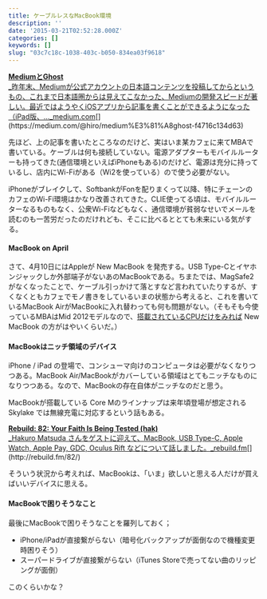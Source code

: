 ```yaml
---
title: ケーブルレスなMacBook環境
description: ''
date: '2015-03-21T02:52:28.000Z'
categories: []
keywords: []
slug: "03c7c18c-1038-403c-b050-834ea03f9618"
---
```

[**MediumとGhost**  
_昨年末、Mediumが公式アカウントの日本語コンテンツを投稿してからというもの、これまで日本語圏からは見えてこなかった、Mediumの開発スピードが著しい。最近ではようやくiOSアプリから記事を書くことができるようになった（iPad版、…_medium.com](https://medium.com/@hiro/medium%E3%81%A8ghost-f4716c134d63 "https://medium.com/@hiro/medium%E3%81%A8ghost-f4716c134d63")[](https://medium.com/@hiro/medium%E3%81%A8ghost-f4716c134d63)

先ほど、上の記事を書いたところなのだけど、実はいま某カフェに来てMBAで書いている。ケーブルは何も接続していない。電源アダプターもモバイルルーターも持ってきた(通信環境といえばiPhoneもある)のだけど、電源は充分に持っているし、店内にWi-Fiがある（Wi2を使っている）ので使う必要がない。

iPhoneがブレイクして、SoftbankがFonを配りまくって以降、特にチェーンのカフェのWi-Fi環境はかなり改善されてきた。CLIE使ってる頃は、モバイルルーターなるものもなく、公衆Wi-Fiなどもなく、通信環境が貧弱なせいでメールを読むのも一苦労だったのだけれども、そこに比べるととても未来にいる気がする。

#### MacBook on April

さて、4月10日にはAppleが New MacBook を発売する。USB Type-Cとイヤホンジャックしか外部端子がないあのMacBookである。ちまたでは、MagSafe2がなくなったことで、ケーブル引っかけて落とすなど言われていたりするが、すくなくともカフェでモノ書きをしているいまの状態から考えると、これを書いているMacBook AirがMacBookに入れ替わっても何も問題がない。（そもそも今使っているMBAはMid 2012モデルなので、[搭載されているCPUだけをみれば](http://smcomemory.com/cpu-917) New MacBook の方がはやいくらいだ。）

#### MacBookはニッチ領域のデバイス

iPhone / iPad の登場で、コンシューマ向けのコンピュータは必要がなくなりつつある。MacBook Air/MacBookがカバーしている領域はとてもニッチなものになりつつある。なので、MacBookの存在自体がニッチなのだと思う。

MacBookが搭載している Core Mのラインナップは来年頃登場が想定される Skylake では無線充電に対応するという話もある。

[**Rebuild: 82: Your Faith Is Being Tested (hak)**  
_Hakuro Matsuda さんをゲストに迎えて、MacBook, USB Type-C, Apple Watch, Apple Pay, GDC, Oculus Rift などについて話しました。_rebuild.fm](http://rebuild.fm/82/ "http://rebuild.fm/82/")[](http://rebuild.fm/82/)

そういう状況から考えれば、MacBookは、「いま」欲しいと思える人だけが買えばいいデバイスに思える。

#### MacBookで困りそうなこと

最後にMacBookで困りそうなことを羅列しておく；

*   iPhone/iPadが直接繋がらない（暗号化バックアップが面倒なので機種変更時困りそう）
*   スーパードライブが直接繋がらない（iTunes Storeで売ってない曲のリッピングが面倒）

このくらいかな？